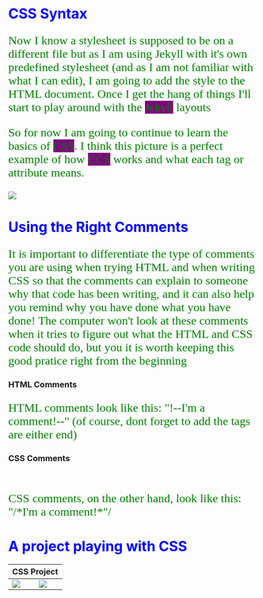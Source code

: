 <html>
	<head>
		<style>
			p {
				color: Green;
				font-family: Garamond;
				font-size: 24px;
			}
			h1 {
				color: Blue;
			}
			span {
				background-color: purple;
			}
		</style>
		<title>Getting to Grips with CSS</title>
	</head>
	<body>
    <h1>CSS Syntax</h1>
    <p>Now I know a stylesheet is supposed to be on a different file but as I am using Jekyll with it's own predefined stylesheet (and as I am not familiar with what I can edit), I am going to add the style to the HTML document. Once I get the hang of things I'll start to play around with the <span>Jekyll</span> layouts</p>
   <p>So for now I am going to continue to learn the basics of <span>CSS</span>. I think this picture is a perfect example of how <span>CCS</span> works and what each tag or attribute means.</p>
   <a href="codecademy.com/courses/web-beginner-en-HZA3b" targer="blank">
    <img src="https://s3.eu-west-2.amazonaws.com/sallearnstocode.images/CSS+Syntax.png" />
   </a>
   <h1>Using the Right Comments</h1>
   <p>It is important to differentiate the type of comments you are using when trying HTML and when writing CSS so that the comments can explain to someone why that code has been writing, and it can also help you remind why you have done what you have done! The computer won't look at these comments when it tries to figure out what the HTML and CSS code should do, but you it is worth keeping this good pratice right from the beginning</p>
   <h3>HTML Comments</h3>
   <p>HTML comments look like this: "!--I'm a comment!--" (of course, dont forget to add the tags are either end)
</p>
   <h3>CSS Comments</h3>
   <p>CSS comments, on the other hand, look like this: "/*I'm a comment!*"/</p>
   <h1>A project playing with CSS</h1>
	<table>
	 <thead>
	    <th colspan="2">CSS Project</th>
	 </thead>
	 <tbody>
	    <tr>
	        <td>
	                <img src="https://s3.eu-west-2.amazonaws.com/sallearnstocode.images/CSS+Project.jpeg" />
	        </td>
	        <td>
	                <img src="https://s3.eu-west-2.amazonaws.com/sallearnstocode.images/CSS+Project+2.2.jpeg" />
	        </td>
	    </tr>
	    <tr>
	 </tbody>
	</table>
  </body>
</html>
